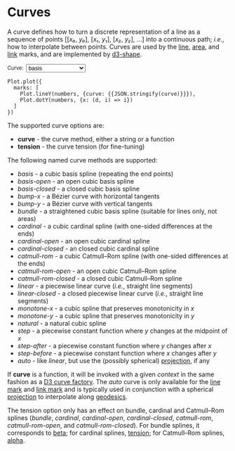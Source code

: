 <script setup>

import * as Plot from "@observablehq/plot";
import * as d3 from "d3";
import {ref} from "vue";

const curve = ref("catmull-rom");
const numbers = d3.range(20).map(d3.randomLcg(42));

</script>

# Curves

A curve defines how to turn a discrete representation of a line as a sequence of points [[*x₀*, *y₀*], [*x₁*, *y₁*], [*x₂*, *y₂*], …] into a continuous path; *i.e.*, how to interpolate between points. Curves are used by the [line](../marks/line.md), [area](../marks/area.md), and [link](../marks/link.md) marks, and are implemented by [d3-shape](https://github.com/d3/d3-shape/blob/main/README.md#curves).

<p>
  <label style="font-size: smaller; color: var(--vp-c-text-2); display: flex; align-items: center;">
    Curve:
    <select style="margin: 0 0.5em !important; all: revert;" v-model="curve">
      <option>basis</option>
      <option>basis-open</option>
      <option>basis-closed</option>
      <option>bump-x</option>
      <option>bump-y</option>
      <option>bundle</option>
      <option>cardinal</option>
      <option>cardinal-open</option>
      <option>cardinal-closed</option>
      <option>catmull-rom</option>
      <option>catmull-rom-open</option>
      <option>catmull-rom-closed</option>
      <option>linear</option>
      <option>linear-closed</option>
      <option>monotone-x</option>
      <option>monotone-y</option>
      <option>natural</option>
      <option>step</option>
      <option>step-after</option>
      <option>step-before</option>
    </select>
  </label>
</p>

<PlotRender :options='{
  marks: [
    Plot.lineY(numbers, {curve}),
    Plot.dotY(numbers, {x: (d, i) => i})
  ]
}' />

```js-vue
Plot.plot({
  marks: [
    Plot.lineY(numbers, {curve: {{JSON.stringify(curve)}}}),
    Plot.dotY(numbers, {x: (d, i) => i})
  ]
})
```

The supported curve options are:

* **curve** - the curve method, either a string or a function
* **tension** - the curve tension (for fine-tuning)

The following named curve methods are supported:

* *basis* - a cubic basis spline (repeating the end points)
* *basis-open* - an open cubic basis spline
* *basis-closed* - a closed cubic basis spline
* *bump-x* - a Bézier curve with horizontal tangents
* *bump-y* - a Bézier curve with vertical tangents
* *bundle* - a straightened cubic basis spline (suitable for lines only, not areas)
* *cardinal* - a cubic cardinal spline (with one-sided differences at the ends)
* *cardinal-open* - an open cubic cardinal spline
* *cardinal-closed* - an closed cubic cardinal spline
* *catmull-rom* - a cubic Catmull–Rom spline (with one-sided differences at the ends)
* *catmull-rom-open* - an open cubic Catmull–Rom spline
* *catmull-rom-closed* - a closed cubic Catmull–Rom spline
* *linear* - a piecewise linear curve (*i.e.*, straight line segments)
* *linear-closed* - a closed piecewise linear curve (*i.e.*, straight line segments)
* *monotone-x* - a cubic spline that preserves monotonicity in *x*
* *monotone-y* - a cubic spline that preserves monotonicity in *y*
* *natural* - a natural cubic spline
* *step* - a piecewise constant function where *y* changes at the midpoint of *x*
* *step-after* - a piecewise constant function where *y* changes after *x*
* *step-before* - a piecewise constant function where *x* changes after *y*
* *auto* - like *linear*, but use the (possibly spherical) [projection](./projections.md), if any

If **curve** is a function, it will be invoked with a given *context* in the same fashion as a [D3 curve factory](https://github.com/d3/d3-shape/blob/main/README.md#custom-curves). The *auto* curve is only available for the [line mark](../marks/line.md) and [link mark](../marks/link.md) and is typically used in conjunction with a spherical [projection](./projections.md) to interpolate along [geodesics](https://en.wikipedia.org/wiki/Geodesic).

The tension option only has an effect on bundle, cardinal and Catmull–Rom splines (*bundle*, *cardinal*, *cardinal-open*, *cardinal-closed*, *catmull-rom*, *catmull-rom-open*, and *catmull-rom-closed*). For bundle splines, it corresponds to [beta](https://github.com/d3/d3-shape/blob/main/README.md#curveBundle_beta); for cardinal splines, [tension](https://github.com/d3/d3-shape/blob/main/README.md#curveCardinal_tension); for Catmull–Rom splines, [alpha](https://github.com/d3/d3-shape/blob/main/README.md#curveCatmullRom_alpha).
